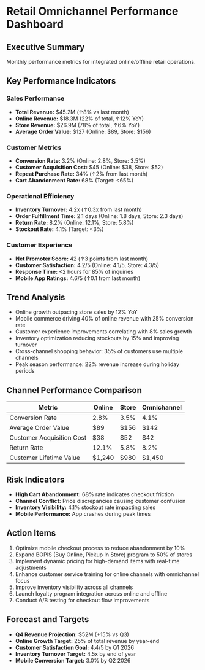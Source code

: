 # Retail Omnichannel Performance Dashboard

## Executive Summary
Monthly performance metrics for integrated online/offline retail operations.

## Key Performance Indicators

### Sales Performance
- **Total Revenue:** $45.2M (↑8% vs last month)  
- **Online Revenue:** $18.3M (22% of total, ↑12% YoY)  
- **Store Revenue:** $26.9M (78% of total, ↑6% YoY)  
- **Average Order Value:** $127 (Online: $89, Store: $156)  

### Customer Metrics
- **Conversion Rate:** 3.2% (Online: 2.8%, Store: 3.5%)  
- **Customer Acquisition Cost:** $45 (Online: $38, Store: $52)  
- **Repeat Purchase Rate:** 34% (↑2% from last month)  
- **Cart Abandonment Rate:** 68% (Target: <65%)  

### Operational Efficiency
- **Inventory Turnover:** 4.2x (↑0.3x from last month)  
- **Order Fulfillment Time:** 2.1 days (Online: 1.8 days, Store: 2.3 days)  
- **Return Rate:** 8.2% (Online: 12.1%, Store: 5.8%)  
- **Stockout Rate:** 4.1% (Target: <3%)  

### Customer Experience
- **Net Promoter Score:** 42 (↑3 points from last month)  
- **Customer Satisfaction:** 4.2/5 (Online: 4.1/5, Store: 4.3/5)  
- **Response Time:** <2 hours for 85% of inquiries  
- **Mobile App Ratings:** 4.6/5 (↑0.1 from last month)  

## Trend Analysis
- Online growth outpacing store sales by 12% YoY
- Mobile commerce driving 40% of online revenue with 25% conversion rate
- Customer experience improvements correlating with 8% sales growth
- Inventory optimization reducing stockouts by 15% and improving turnover
- Cross-channel shopping behavior: 35% of customers use multiple channels
- Peak season performance: 22% revenue increase during holiday periods

## Channel Performance Comparison

| Metric | Online | Store | Omnichannel |
|--------|--------|-------|-------------|
| Conversion Rate | 2.8% | 3.5% | 4.1% |
| Average Order Value | $89 | $156 | $142 |
| Customer Acquisition Cost | $38 | $52 | $42 |
| Return Rate | 12.1% | 5.8% | 8.2% |
| Customer Lifetime Value | $1,240 | $980 | $1,450 |

## Risk Indicators
- **High Cart Abandonment:** 68% rate indicates checkout friction
- **Channel Conflict:** Price discrepancies causing customer confusion
- **Inventory Visibility:** 4.1% stockout rate impacting sales
- **Mobile Performance:** App crashes during peak times

## Action Items
1. Optimize mobile checkout process to reduce abandonment by 10%
2. Expand BOPIS (Buy Online, Pickup In Store) program to 50% of stores
3. Implement dynamic pricing for high-demand items with real-time adjustments
4. Enhance customer service training for online channels with omnichannel focus
5. Improve inventory visibility across all channels
6. Launch loyalty program integration across online and offline
7. Conduct A/B testing for checkout flow improvements

## Forecast and Targets
- **Q4 Revenue Projection:** $52M (+15% vs Q3)
- **Online Growth Target:** 25% of total revenue by year-end
- **Customer Satisfaction Goal:** 4.4/5 by Q1 2026
- **Inventory Turnover Target:** 4.5x by end of year
- **Mobile Conversion Target:** 3.0% by Q2 2026